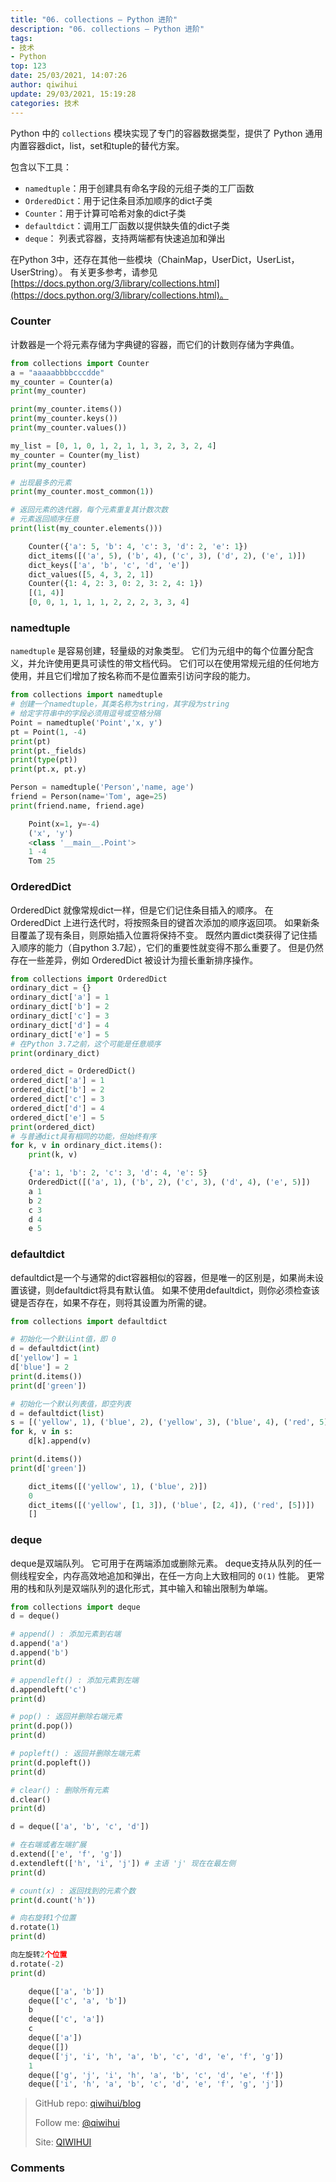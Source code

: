 ```yaml
---
title: "06. collections — Python 进阶"
description: "06. collections — Python 进阶"
tags: 
- 技术
- Python
top: 123
date: 25/03/2021, 14:07:26
author: qiwihui
update: 29/03/2021, 15:19:28
categories: 技术
---
```


Python 中的 `collections` 模块实现了专门的容器数据类型，提供了 Python 通用内置容器dict，list，set和tuple的替代方案。

包含以下工具：

- `namedtuple`：用于创建具有命名字段的元组子类的工厂函数
- `OrderedDict`：用于记住条目添加顺序的dict子类
- `Counter`：用于计算可哈希对象的dict子类
- `defaultdict`：调用工厂函数以提供缺失值的dict子类
- `deque`： 列表式容器，支持两端都有快速追加和弹出

在Python 3中，还存在其他一些模块（ChainMap，UserDict，UserList，UserString）。 有关更多参考，请参见 [https://docs.python.org/3/library/collections.html](https://docs.python.org/3/library/collections.html)。

<!--more-->

### Counter

计数器是一个将元素存储为字典键的容器，而它们的计数则存储为字典值。

```python
from collections import Counter
a = "aaaaabbbbcccdde"
my_counter = Counter(a)
print(my_counter)

print(my_counter.items())
print(my_counter.keys())
print(my_counter.values())

my_list = [0, 1, 0, 1, 2, 1, 1, 3, 2, 3, 2, 4]
my_counter = Counter(my_list)
print(my_counter)

# 出现最多的元素
print(my_counter.most_common(1))

# 返回元素的迭代器，每个元素重复其计数次数
# 元素返回顺序任意
print(list(my_counter.elements()))
```

```python
    Counter({'a': 5, 'b': 4, 'c': 3, 'd': 2, 'e': 1})
    dict_items([('a', 5), ('b', 4), ('c', 3), ('d', 2), ('e', 1)])
    dict_keys(['a', 'b', 'c', 'd', 'e'])
    dict_values([5, 4, 3, 2, 1])
    Counter({1: 4, 2: 3, 0: 2, 3: 2, 4: 1})
    [(1, 4)]
    [0, 0, 1, 1, 1, 1, 2, 2, 2, 3, 3, 4]
```

### namedtuple

`namedtuple` 是容易创建，轻量级的对象类型。 它们为元组中的每个位置分配含义，并允许使用更具可读性的带文档代码。 它们可以在使用常规元组的任何地方使用，并且它们增加了按名称而不是位置索引访问字段的能力。

```python
from collections import namedtuple
# 创建一个namedtuple，其类名称为string，其字段为string
# 给定字符串中的字段必须用逗号或空格分隔
Point = namedtuple('Point','x, y')
pt = Point(1, -4)
print(pt)
print(pt._fields)
print(type(pt))
print(pt.x, pt.y)

Person = namedtuple('Person','name, age')
friend = Person(name='Tom', age=25)
print(friend.name, friend.age)
```

```python
    Point(x=1, y=-4)
    ('x', 'y')
    <class '__main__.Point'>
    1 -4
    Tom 25
```

### OrderedDict

OrderedDict 就像常规dict一样，但是它们记住条目插入的顺序。 在 OrderedDict 上进行迭代时，将按照条目的键首次添加的顺序返回项。 如果新条目覆盖了现有条目，则原始插入位置将保持不变。 既然内置dict类获得了记住插入顺序的能力（自python 3.7起），它们的重要性就变得不那么重要了。 但是仍然存在一些差异，例如 OrderedDict 被设计为擅长重新排序操作。

```python
from collections import OrderedDict
ordinary_dict = {}
ordinary_dict['a'] = 1
ordinary_dict['b'] = 2
ordinary_dict['c'] = 3
ordinary_dict['d'] = 4
ordinary_dict['e'] = 5
# 在Python 3.7之前，这个可能是任意顺序
print(ordinary_dict)

ordered_dict = OrderedDict()
ordered_dict['a'] = 1
ordered_dict['b'] = 2
ordered_dict['c'] = 3
ordered_dict['d'] = 4
ordered_dict['e'] = 5
print(ordered_dict)
# 与普通dict具有相同的功能，但始终有序
for k, v in ordinary_dict.items():
    print(k, v)
```

```python
    {'a': 1, 'b': 2, 'c': 3, 'd': 4, 'e': 5}
    OrderedDict([('a', 1), ('b', 2), ('c', 3), ('d', 4), ('e', 5)])
    a 1
    b 2
    c 3
    d 4
    e 5
```

### defaultdict

defaultdict是一个与通常的dict容器相似的容器，但是唯一的区别是，如果尚未设置该键，则defaultdict将具有默认值。 如果不使用defaultdict，则你必须检查该键是否存在，如果不存在，则将其设置为所需的键。

```python
from collections import defaultdict

# 初始化一个默认int值，即 0
d = defaultdict(int)
d['yellow'] = 1
d['blue'] = 2
print(d.items())
print(d['green'])

# 初始化一个默认列表值，即空列表
d = defaultdict(list)
s = [('yellow', 1), ('blue', 2), ('yellow', 3), ('blue', 4), ('red', 5)]
for k, v in s:
    d[k].append(v)

print(d.items())
print(d['green'])
```

```python
    dict_items([('yellow', 1), ('blue', 2)])
    0
    dict_items([('yellow', [1, 3]), ('blue', [2, 4]), ('red', [5])])
    []
```

### deque

deque是双端队列。 它可用于在两端添加或删除元素。 deque支持从队列的任一侧线程安全，内存高效地追加和弹出，在任一方向上大致相同的 `O(1)` 性能。 更常用的栈和队列是双端队列的退化形式，其中输入和输出限制为单端。

```python
from collections import deque
d = deque()

# append() : 添加元素到右端
d.append('a')
d.append('b')
print(d)

# appendleft() : 添加元素到左端
d.appendleft('c')
print(d)

# pop() : 返回并删除右端元素
print(d.pop())
print(d)

# popleft() : 返回并删除左端元素
print(d.popleft())
print(d)

# clear() : 删除所有元素
d.clear()
print(d)

d = deque(['a', 'b', 'c', 'd'])

# 在右端或者左端扩展
d.extend(['e', 'f', 'g'])
d.extendleft(['h', 'i', 'j']) # 主语 'j' 现在在最左侧 
print(d)

# count(x) : 返回找到的元素个数
print(d.count('h'))

# 向右旋转1个位置
d.rotate(1)
print(d)

向左旋转2个位置
d.rotate(-2)
print(d)
```

```python
    deque(['a', 'b'])
    deque(['c', 'a', 'b'])
    b
    deque(['c', 'a'])
    c
    deque(['a'])
    deque([])
    deque(['j', 'i', 'h', 'a', 'b', 'c', 'd', 'e', 'f', 'g'])
    1
    deque(['g', 'j', 'i', 'h', 'a', 'b', 'c', 'd', 'e', 'f'])
    deque(['i', 'h', 'a', 'b', 'c', 'd', 'e', 'f', 'g', 'j'])
```

> GitHub repo: [qiwihui/blog](https://github.com/qiwihui/blog)
>
> Follow me: [@qiwihui](https://github.com/qiwihui)
>
> Site: [QIWIHUI](https://qiwihui.com)


### Comments

